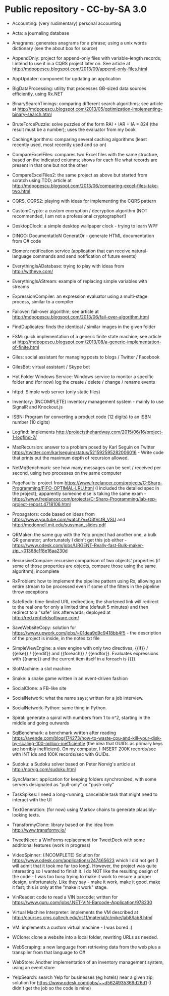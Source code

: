 Public repository - CC-by-SA 3.0
======

* Accounting: (very rudimentary) personal accounting

* Acta: a journaling database

* Anagrams: generates anagrams for a phrase; using a unix words dictionary (see the about box for source)

* AppendOnly: project for append-only files with variable-length records; I intend to use it in a CQRS project later on. See article at http://mdpopescu.blogspot.com/2013/09/append-only-files.html

* AppUpdater: component for updating an application

* BigDataProcessing: utility that processes GB-sized data sources efficiently, using Rx.NET

* BinarySearchTimings: comparing different search algorithms; see article at http://mdpopescu.blogspot.com/2013/05/optimization-implementing-binary-search.html

* BruteForcePuzzle: solve puzzles of the form RAI + IAR + IA = 824 (the result must be a number); uses the evaluator from my book

* CachingAlgorithms: comparing several caching algorithms (least recently used, most recently used and so on)

* CompareExcelFiles: compares two Excel files with the same structure, based on the indicated columns; shows for each file what records are present in that one but not the other

* CompareExcelFiles2: the same project as above but started from scratch using TDD; article at http://mdpopescu.blogspot.com/2013/06/comparing-excel-files-take-two.html

* CQRS, CQRS2: playing with ideas for implementing the CQRS pattern

* CustomCrypto: a custom encryption / decryption algorithm (NOT recommended, I am not a professional cryptographer!)

* DesktopClock: a simple desktop wallpaper clock - trying to learn WPF

* DINGO: DocumentatIoN GeneratOr - generate HTML documentation from C# code

* Elomen: notification service (application that can receive natural-language commands and send notification of future events)

* EverythingIsADatabase: trying to play with ideas from http://witheve.com/

* EverythingIsAStream: example of replacing simple variables with streams

* ExpressionCompiler: an expression evaluator using a multi-stage process, similar to a compiler

* Failover: fail-over algorithm; see article at http://mdpopescu.blogspot.com/2013/06/fail-over-algorithm.html

* FindDuplicates: finds the identical / similar images in the given folder

* FSM: quick implementation of a generic finite state machine; see article at http://mdpopescu.blogspot.com/2013/08/a-generic-implementation-of-finite.html

* Giles: social assistant for managing posts to blogs / Twitter / Facebook

* GilesBot: virtual assistant / Skype bot

* Hot Folder Windows Service: Windows service to monitor a specific folder and (for now) log the create / delete / change / rename events

* httpd: Simple web server (only static files)

* Inventory: (INCOMPLETE) inventory management system - mainly to use SignalR and Knockout.js

* ISBN: Program for converting a product code (12 digits) to an ISBN number (10 digits)

* Logfind: Implements http://projectsthehardway.com/2015/06/16/project-1-logfind-2/

* MaxRecursion: answer to a problem posed by Karl Seguin on Twitter https://twitter.com/karlseguin/status/521592595282006016 - Write code that prints out the maximum depth of recursion allowed.

* NetMqBenchmark: see how many messages can be sent / received per second, using two processes on the same computer

* PageFaults: project from https://www.freelancer.com/projects/C-Sharp-Programming/FIFO-OPTIMAL-LRU.html (I included the detailed spec in the project); apparently someone else is taking the same exam - https://www.freelancer.com/projects/C-Sharp-Programming/lab-rep-project-repost.4718106.html

* Propagators: code based on ideas from https://www.youtube.com/watch?v=O3tVctB_VSU and http://mcdonnell.mit.edu/sussman_slides.pdf

* QRMaker: the same guy with the Yelp project had another one, a bulk QR generator; unfortunately I didn't get this job either - https://www.odesk.com/jobs/URGENT-Really-fast-Bulk-maker-zip_~01368c1f8e16aa230d

* RecursiveCompare: recursive comparison of two objects' properties (if some of those properties are objects, compare those using the same algorithm); incomplete

* RxProblem: how to implement the pipeline pattern using Rx, allowing an entire stream to be processed even if some of the filters in the pipeline throw exceptions

* SafeRedir: time-limited URL redirection; the shortened link will redirect to the real one for only a limited time (default 5 minutes) and then redirect to a "safe" link afterwards; deployed at http://red.renfieldsoftware.com/

* SaveWebsiteCopy: solution for https://www.upwork.com/jobs/~01dea9d9c9418bb4f5 - the description of the project is inside, in the notes.txt file

* SimpleViewEngine: a view engine with only two directives, {{if}} / {{else}} / {{endif}} and {{foreach}} / {{endfor}}. Evaluates expressions with {{name}} and the current item itself in a foreach is {{}}.

* SlotMachine: a slot machine

* Snake: a snake game written in an event-driven fashion

* SocialClone: a FB-like site

* SocialNetwork: what the name says; written for a job interview.

* SocialNetwork-Python: same thing in Python.

* Spiral: generate a spiral with numbers from 1 to n^2, starting in the middle and going outwards

* SqlBenchmark: a benchmark written after reading https://ayende.com/blog/174273/how-to-waste-cpu-and-kill-your-disk-by-scaling-100-million-inefficiently (the idea that GUIDs as primary keys are horribly inefficient). On my computer, I INSERT 200K records/sec with INT Ids and 100K records/sec with GUIDs.

* Sudoku: a Sudoku solver based on Peter Norvig's article at http://norvig.com/sudoku.html

* SyncMaster: application for keeping folders synchronized, with some servers designated as "pull-only" or "push-only"

* TaskSpikes: I need a long-running, cancelable task that might need to interact with the UI

* TextGeneration: (for now) using Markov chains to generate plausibly-looking texts.

* TransformyClone: library based on the idea from http://www.transformy.io/

* TweetNicer: a WinForms replacement for TweetDeck with some additional features (work in progress)

* VideoSpinner: (INCOMPLETE) Solution for https://www.odesk.com/applications/247465623 which I did not get (I will admit that it took me far too long). However, the project was quite interesting so I wanted to finish it. I do NOT like the resulting design of the code - I was too busy trying to make it work to ensure a proper design, unfortunately. Like they say - make it work, make it good, make it fast; this is only at the "make it work" stage.

* VinReader: code to read a VIN barcode; written for https://www.guru.com/jobs/.NET-VIN-Barcode-Application/978230

* Virtual Machine Interpreter: implements the VM described at http://courses.cms.caltech.edu/cs11/material/c/mike/lab8/lab8.html

* VM: implements a custom virtual machine - I was bored :)

* WClone: clone a website into a local folder, rewriting URLs as needed.

* WebScraping: a new language from retrieving data from the web plus a transpiler from that language to C#

* WebStore: Another implementation of an inventory management system, using an event store

* YelpSearch: search Yelp for businesses (eg hotels) near a given zip; solution for https://www.odesk.com/jobs/~~d5624935369d26d1 (I didn't get the job so the code is mine)
